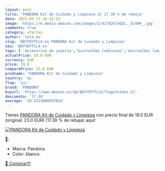 ```yaml
---
layout: post
title: 'PANDORA Kit de Cuidado y Limpieza al 17.39 % de rebaja'
date: 2021-03-17 16:32:23
image: 'https://m.media-amazon.com/images/I/41lR2kInQ1L._SL400_.jpg'
comments: true
category: ofertas
author: 'tole.es'
slug: 'B07YDYTCL4-es PANDORA Kit de Cuidado y Limpieza'
sku: 'B07YDYTCL4-es'
tags: [ 'Accesorios de joyería','Guirnaldas luminosas','Guirnaldas luminosas de interior','Iluminación','Joyería','Limpieza y cuidado de joyas','pandora', ]
actualPrice: 19.0 EUR
currency: EUR
price: 19.0
comparePrice: 23.0 EUR
prodname: 'PANDORA Kit de Cuidado y Limpieza'
country: 'es'
flag: '🇪🇸'
brand: 'PANDORA'
buyurl: 'https://www.amazon.es/dp/B07YDYTCL4/?tag=tolees-21'
descuento: '17.39'
average: '20.5223880597016'
---
```


Tienes [PANDORA Kit de Cuidado y Limpieza](https://www.amazon.es/dp/B07YDYTCL4/?tag=tolees-21) con precio final de  19.0 EUR (original: 23.0 EUR) (17.39 %  de rebaja) aqui!

[![PANDORA Kit de Cuidado y Limpieza](https://m.media-amazon.com/images/I/41lR2kInQ1L._SL400_.jpg)](https://www.amazon.es/dp/B07YDYTCL4/?tag=tolees-21)

🔎:

- Marca: Pandora.
- Color: blanco.

[🛒 Comprar!!!](https://www.amazon.es/dp/B07YDYTCL4/?tag=tolees-21)

